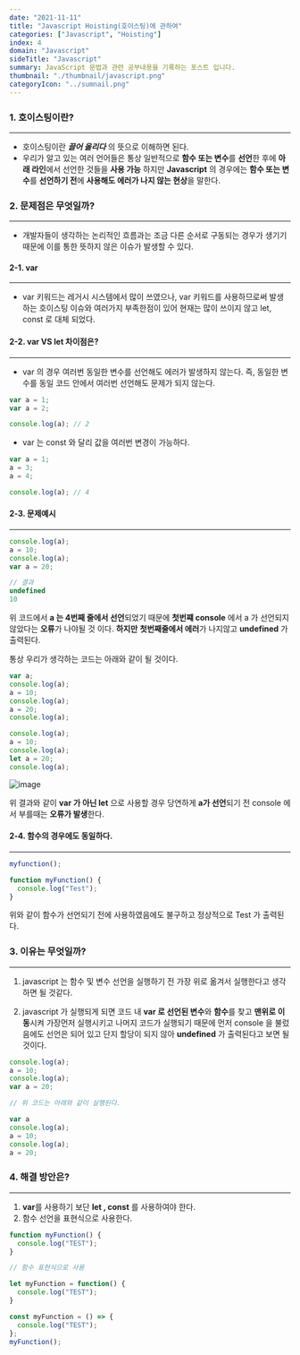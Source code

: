 ```yaml
---
date: "2021-11-11"
title: "Javascript Hoisting(호이스팅)에 관하여"
categories: ["Javascript", "Hoisting"]
index: 4
domain: "Javascript"
sideTitle: "Javascript"
summary: JavaScript 문법과 관련 공부내용을 기록하는 포스트 입니다.
thumbnail: "./thumbnail/javascript.png"
categoryIcon: "../sumnail.png"
---
```


### 1. 호이스팅이란?
***

* 호이스팅이란 ***끌어 올리다*** 의 뜻으로 이해하면 된다.
* 우리가 알고 있는 여러 언어들은 통상 일반적으로 **함수 또는 변수**를 **선언**한 후에 **아래 라인**에서 선언한 것들을 **사용 가능** 하지만 **Javascript** 의 경우에는 **함수 또는 변수**를 **선언하기 전**에 **사용해도 에러가 나지 않는 현상**을 말한다.


### 2. 문제점은 무엇일까?
***

* 개발자들이 생각하는 논리적인 흐름과는 조금 다른 순서로 구동되는 경우가 생기기 때문에 이를 통한 뜻하지 않은 이슈가 발생할 수 있다.

#### 2-1. var
***

* var 키워드는 레거시 시스템에서 많이 쓰였으나, var 키워드를 사용하므로써 발생하는 호이스팅 이슈와 여러가지 부족한점이 있어 현재는 많이 쓰이지 않고 let, const 로 대체 되었다. 

#### 2-2. var VS let 차이점은?
***

* var 의 경우 여러번 동일한 변수를 선언해도 에러가 발생하지 않는다. 즉, 동일한 변수를 동일 코드 안에서 여러번 선언해도 문제가 되지 않는다.

```js
var a = 1;
var a = 2;

console.log(a); // 2

```
* var 는 const 와 달리 값을 여러번 변경이 가능하다.

```js
var a = 1;
a = 3;
a = 4;

console.log(a); // 4

```

#### 2-3. 문제예시
***

```js
console.log(a);
a = 10;
console.log(a);
var a = 20;

// 결과
undefined
10
```

위 코드에서 **a 는 4번째 줄에서 선언**되었기 때문에 **첫번쨰 console** 에서 a 가 선언되지 않았다는 **오류**가 나야될 것 이다. **하지만** **첫번째줄에서 에러**가 나지않고 **undefined** 가 출력된다.

통상 우리가 생각하는 코드는 아래와 같이 될 것이다.

```js
var a;
console.log(a);
a = 10;
console.log(a);
a = 20;
console.log(a);

console.log(a);
a = 10;
console.log(a);
let a = 20;
console.log(a);
```

![image](https://user-images.githubusercontent.com/56063287/141645301-b21809c1-f02d-46f7-9185-827c02b844bb.png)

위 결과와 같이 **var 가 아닌 let** 으로 사용할 경우 당연하게 **a가 선언**되기 전 console 에서 부를때는 **오류가 발생**한다.


#### 2-4. 함수의 경우에도 동일하다.
***

```js
myfunction();

function myFunction() {
  console.log("Test");
}
```
위와 같이 함수가 선언되기 전에 사용하였음에도 불구하고 정상적으로 Test 가 출력된다.

### 3. 이유는 무엇일까?
***

1. javascript 는 함수 및 변수 선언을 실행하기 전 가장 위로 옮겨서 실행한다고 생각하면 될 것같다.

2. javascript 가 실행되게 되면 코드 내 **var 로 선언된 변수**와 **함수**를 찾고 **맨위로 이동**시켜 가장먼저 실행시키고 나머지 코드가 실행되기 때문에 먼저 console 을 불렀음에도 선언은 되어 있고 단지 할당이 되지 않아 **undefined** 가 출력된다고 보면 될 것이다.

```js
console.log(a);
a = 10;
console.log(a);
var a = 20;

// 위 코드는 아래와 같이 실행된다.

var a
console.log(a);
a = 10;
console.log(a);
a = 20;
```

### 4. 해결 방안은?
***

1. **var**를 사용하기 보단 **let , const** 를 사용하여야 한다.
2. 함수 선언을 표현식으로 사용한다.

```js
function myFunction() {
  console.log("TEST");
}

// 함수 표현식으로 사용

let myFunction = function() {
  console.log("TEST");
}

const myFunction = () => {
  console.log("TEST");
};
myFunction();

```


